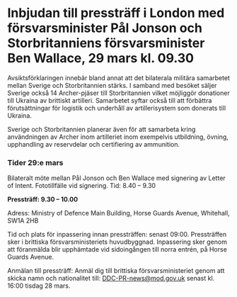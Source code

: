 # Inbjudan till pressträff i London med försvarsminister Pål Jonson och Storbritanniens försvarsminister Ben Wallace, 29 mars kl. 09.30

Avsiktsförklaringen innebär bland annat att det bilaterala militära samarbetet mellan Sverige och Storbritannien stärks. I samband med besöket säljer Sverige också 14 Archer-pjäser till Storbritannien vilket möjliggör donationer till Ukraina av brittiskt artilleri. Samarbetet syftar också till att förbättra förutsättningar för logistik och underhåll av artillerisystem som donerats till Ukraina.

Sverige och Storbritannien planerar även för att samarbeta kring användningen av Archer inom artilleriet inom exempelvis utbildning, övning, upphandling av reservdelar och certifiering av ammunition.

### Tider 29:e mars

Bilateralt möte mellan Pål Jonson och Ben Wallace med signering av Letter of Intent. Fototillfälle vid signering.
Tid: 8.40 – 9.30

**Pressträff: 9.30 – 10.00**

Adress: Ministry of Defence Main Building, Horse Guards Avenue, Whitehall, SW1A 2HB

Tid och plats för inpassering innan pressträffen: senast 09:00. Pressträffen sker i brittiska försvarsministeriets huvudbyggnad. Inpassering sker genom att föranmälda blir upphämtade vid sidoingången till norra entrén, på Horse Guards Avenue.

Anmälan till pressträff: Anmäl dig till brittiska försvarsministeriet genom att skicka namn och nationalitet till: [DDC-PR-news@mod.gov.uk](mailto:DDC-PR-news@mod.gov.uk) senast kl. 16:00 tisdag 28 mars.
